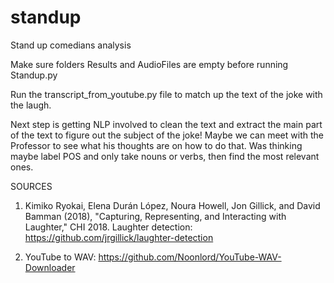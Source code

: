 # standup
Stand up comedians analysis

Make sure folders Results and AudioFiles are empty before running Standup.py

Run the transcript_from_youtube.py file to match up the text of the joke with the laugh.

Next step is getting NLP involved to clean the text and extract the main part of the text to figure out the subject of the joke!
Maybe we can meet with the Professor to see what his thoughts are on how to do that.
Was thinking maybe label POS and only take nouns or verbs, then find the most relevant ones.

SOURCES

1. Kimiko Ryokai, Elena Durán López, Noura Howell, Jon Gillick, and David Bamman (2018), "Capturing, Representing, and Interacting with Laughter," CHI 2018. Laughter detection: https://github.com/jrgillick/laughter-detection

2. YouTube to WAV: https://github.com/Noonlord/YouTube-WAV-Downloader
